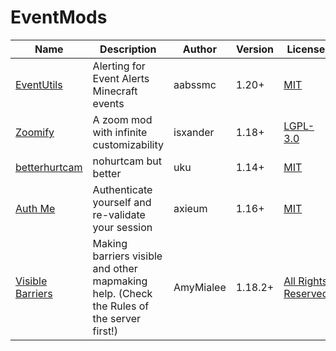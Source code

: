 # EventMods

| Name | Description | Author | Version | License |
| ---- | ---- | ---- | ----- | ---- |
|[EventUtils](https://modrinth.com/mod/alerts)|Alerting for Event Alerts Minecraft events|aabssmc|1.20+|[MIT](/licenses/licenses.md#mit)|
|[Zoomify](https://modrinth.com/mod/zoomify/)|A zoom mod with infinite customizability|isxander|1.18+|[LGPL-3.0](/licenses/licenses.md#lgpl-30)|
|[betterhurtcam](https://modrinth.com/mod/betterhurtcam/) |nohurtcam but better|uku|1.14+|[MIT](/licenses/licenses.md#mit)|
|[Auth Me](https://modrinth.com/mod/auth-me)|Authenticate yourself and re-validate your session|axieum|1.16+|[MIT](/licenses/licenses.md#mit)|
|[Visible Barriers](https://modrinth.com/mod/visiblebarriers)|Making barriers visible and other mapmaking help. (Check the Rules of the server first!)|AmyMialee|1.18.2+|[All Rights Reserved](/licenses/licenses.md#all-rights-reserved)||

